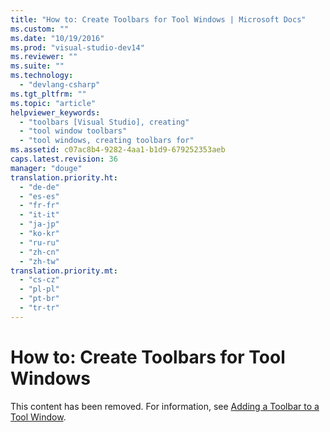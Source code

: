 ```yaml
---
title: "How to: Create Toolbars for Tool Windows | Microsoft Docs"
ms.custom: ""
ms.date: "10/19/2016"
ms.prod: "visual-studio-dev14"
ms.reviewer: ""
ms.suite: ""
ms.technology: 
  - "devlang-csharp"
ms.tgt_pltfrm: ""
ms.topic: "article"
helpviewer_keywords: 
  - "toolbars [Visual Studio], creating"
  - "tool window toolbars"
  - "tool windows, creating toolbars for"
ms.assetid: c07ac8b4-9282-4aa1-b1d9-679252353aeb
caps.latest.revision: 36
manager: "douge"
translation.priority.ht: 
  - "de-de"
  - "es-es"
  - "fr-fr"
  - "it-it"
  - "ja-jp"
  - "ko-kr"
  - "ru-ru"
  - "zh-cn"
  - "zh-tw"
translation.priority.mt: 
  - "cs-cz"
  - "pl-pl"
  - "pt-br"
  - "tr-tr"
---
```

# How to: Create Toolbars for Tool Windows
This content has been removed. For information, see [Adding a Toolbar to a Tool Window](../extensibility/adding-a-toolbar-to-a-tool-window.md).